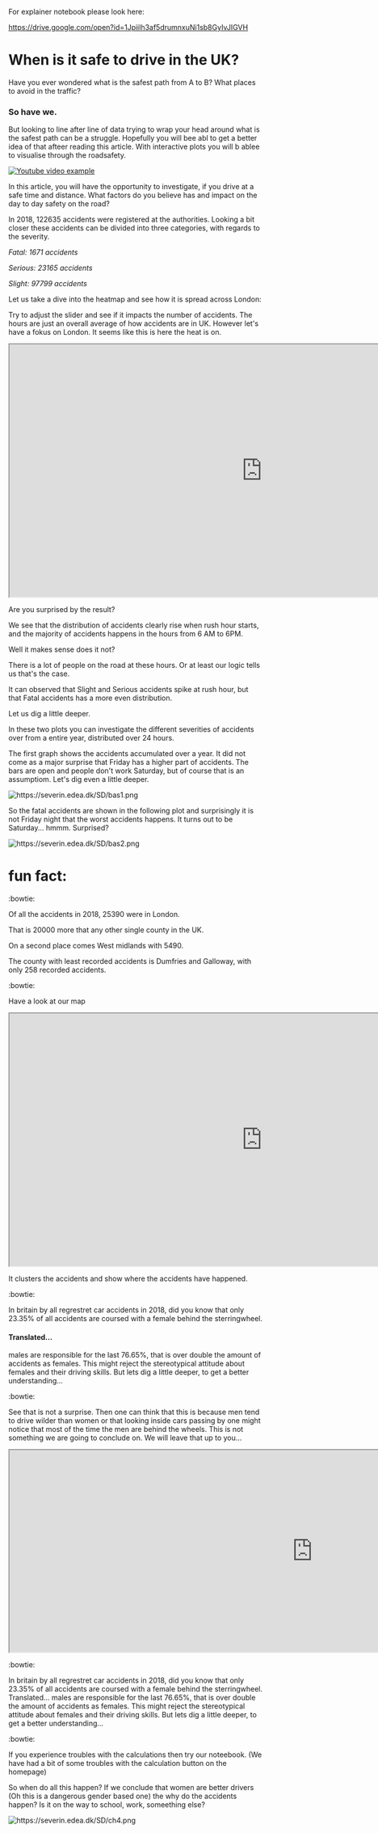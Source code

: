 For explainer notebook please look here:

https://drive.google.com/open?id=1Jpiilh3af5drumnxuNi1sb8GyIvJIGVH

# When is it safe to drive in the UK?

Have you ever wondered what is the safest path from A to B? What places to avoid in the traffic?
### So have we. 

But looking to line after line of data trying to wrap your head around what is the safest path can be a struggle. Hopefully you will bee abl to get a better idea of that afteer reading this article. With interactive plots you will b ablee to visualise through the roadsafety. 

[![Youtube video example](https://media.giphy.com/media/OH2rL6DVTNpte/giphy.gif)](https://www.youtube.com/watch?v=Z_CfUWdqcpI "The apetiser video")

In this article, you will have the opportunity to investigate, if you drive at a safe time and distance.
What factors do you believe has and impact on the day to day safety on the road? 

In 2018, 122635 accidents were registered at the authorities. Looking a bit closer these accidents can be divided into three categories, with regards to the severity.

_Fatal: 1671 accidents_

_Serious: 23165 accidents_

_Slight: 97799 accidents_ 

Let us take a dive into the heatmap and see how it is spread across London:

Try to adjust the slider and see if it impacts the number of accidents. The hours are just an overall average of how accidents are in UK. However let's have a fokus on London. It seems like this is here the heat is on. 

<iframe id="inlineFrameExample"
    title="Inline Frame Example"
    width="1000"
    height="500"
    src="https://severin.edea.dk/SD/heatmap.html">
</iframe>

Are you surprised by the result? 

We see that the distribution of accidents clearly rise when rush hour starts, and the majority of accidents happens in the hours from 6 AM to 6PM.

Well it makes sense does it not? 

There is a lot of people on the road at these hours. Or at least our logic tells us that's the case.

It can observed that Slight and Serious accidents spike at rush hour, but that Fatal accidents has a more even distribution.



Let us dig a little deeper.

In these two plots you can investigate the different severities of accidents over from a entire year, distributed over 24 hours.

The first graph shows the accidents accumulated over a year. It did not come as a major surprise that Friday has a higher part of accidents. The bars are open and people don't work Saturday, but of course that is an assumptiom. Let's dig even a little deeper.

<img src="https://github.com/marialyck/SocialData/blob/master/bas1.png" alt="https://severin.edea.dk/SD/bas1.png" class="inline"/>


So the fatal accidents are shown in the following plot and surprisingly it is not Friday night that the worst accidents happens. It turns out to be Saturday... hmmm. Surprised?

<img src="https://github.com/marialyck/SocialData/blob/master/bas1.png" alt="https://severin.edea.dk/SD/bas2.png" class="inline"/>




# fun fact:
:bowtie: 

Of all the accidents in 2018, 25390 were in London.

That is 20000 more that any other single county in the UK.

On a second place comes West midlands with 5490.

The county with least recorded accidents is Dumfries and Galloway, with only 258 recorded accidents.

:bowtie: 

Have a look at our map
<iframe id="inlineFrameExample"
    title="Inline Frame Example"
    width="1000"
    height="500"
    src="https://severin.edea.dk/SD/map_14.html">
</iframe>

It clusters the accidents and show where the accidents have happened. 


:bowtie: 

In britain by all regrestret car accidents in 2018, did you know that only 23.35% of all accidents are coursed with a female behind the sterringwheel. 

#### Translated... 
males are responsible for the last 76.65%, that is over double the amount of accidents as females. This might reject the stereotypical attitude about females and their driving skills. But lets dig a little deeper, to get a better understanding...

:bowtie: 

See that is not a surprise. Then one can think that this is because men tend to drive wilder than women or that looking inside cars passing by one might notice that most of the time the men are behind the wheels. This is not something we are going to conclude on. We will leave that up to you...

<iframe id="inlineFrameExample"
    title="Inline Frame Example"
    width="1200"
    height="400"
    src="https://severin.edea.dk/SD/interactive4.html">
</iframe>




:bowtie: 

In britain by all regrestret car accidents in 2018, did you know that only 23.35% of all accidents are coursed with a female behind the sterringwheel. Translated... males are responsible for the last 76.65%, that is over double the amount of accidents as females. This might reject the stereotypical attitude about females and their driving skills. But lets dig a little deeper, to get a better understanding...

:bowtie: 
<html><head>

<!-- Load require.js. Delete this if your page already loads require.js -->
<script src="https://cdnjs.cloudflare.com/ajax/libs/require.js/2.3.4/require.min.js" integrity="sha256-Ae2Vz/4ePdIu6ZyI/5ZGsYnb+m0JlOmKPjt6XZ9JJkA=" crossorigin="anonymous"></script>
<script src="https://unpkg.com/@jupyter-widgets/html-manager@*/dist/embed-amd.js" crossorigin="anonymous"></script>
<script type="application/vnd.jupyter.widget-state+json">
{
    "version_major": 2,
    "version_minor": 0,
    "state": {
        "514d9bf210d74a3cb6e407bf6131eba8": {
            "model_name": "LayoutModel",
            "model_module": "@jupyter-widgets/base",
            "model_module_version": "1.2.0",
            "state": {}
        },
        "f3cc73ca6a044ddba7e8dd1dd802b7e7": {
            "model_name": "SliderStyleModel",
            "model_module": "@jupyter-widgets/controls",
            "model_module_version": "1.5.0",
            "state": {
                "description_width": ""
            }
        },
        "285fa9322dbd4241bc2783c728e76af8": {
            "model_name": "IntSliderModel",
            "model_module": "@jupyter-widgets/controls",
            "model_module_version": "1.5.0",
            "state": {
                "description": "Age:",
                "layout": "IPY_MODEL_514d9bf210d74a3cb6e407bf6131eba8",
                "max": 101,
                "min": 15,
                "style": "IPY_MODEL_f3cc73ca6a044ddba7e8dd1dd802b7e7",
                "value": 15
            }
        },
        "b0710cbf4f9846989966853c423cfc25": {
            "model_name": "LayoutModel",
            "model_module": "@jupyter-widgets/base",
            "model_module_version": "1.2.0",
            "state": {}
        },
        "287fa7869b99415b960d0de5a1baee7f": {
            "model_name": "ToggleButtonsStyleModel",
            "model_module": "@jupyter-widgets/controls",
            "model_module_version": "1.5.0",
            "state": {
                "button_width": "",
                "description_width": ""
            }
        },
        "f3f439ceb4404ba992cf905d78262bc6": {
            "model_name": "ToggleButtonsModel",
            "model_module": "@jupyter-widgets/controls",
            "model_module_version": "1.5.0",
            "state": {
                "_options_labels": [
                    "Male",
                    "Female"
                ],
                "button_style": "",
                "description": "Vehicle:",
                "icons": [],
                "index": 0,
                "layout": "IPY_MODEL_b0710cbf4f9846989966853c423cfc25",
                "style": "IPY_MODEL_287fa7869b99415b960d0de5a1baee7f",
                "tooltips": []
            }
        },
        "5789009bbf664d0a9d8488536288a3fc": {
            "model_name": "LayoutModel",
            "model_module": "@jupyter-widgets/base",
            "model_module_version": "1.2.0",
            "state": {}
        },
        "f7c30f7a229047baa48acb1aa56267cc": {
            "model_name": "ToggleButtonsStyleModel",
            "model_module": "@jupyter-widgets/controls",
            "model_module_version": "1.5.0",
            "state": {
                "button_width": "",
                "description_width": ""
            }
        },
        "6f6bd826e6774b7f8bf6b44d2339ceb7": {
            "model_name": "ToggleButtonsModel",
            "model_module": "@jupyter-widgets/controls",
            "model_module_version": "1.5.0",
            "state": {
                "_options_labels": [
                    "Pedal cycle",
                    "Motorcycle",
                    "Taxi",
                    "Car",
                    "Bus",
                    "Ridden horse",
                    "Goods transporter",
                    "Mobility scooter"
                ],
                "button_style": "",
                "description": "Transport type:",
                "icons": [],
                "index": 0,
                "layout": "IPY_MODEL_5789009bbf664d0a9d8488536288a3fc",
                "style": "IPY_MODEL_f7c30f7a229047baa48acb1aa56267cc",
                "tooltips": []
            }
        },
        "4ea69d2c7a0944539d7f2883740b28fd": {
            "model_name": "LayoutModel",
            "model_module": "@jupyter-widgets/base",
            "model_module_version": "1.2.0",
            "state": {}
        },
        "0b93d09cedf04ab992988ce3ae542c84": {
            "model_name": "ToggleButtonsStyleModel",
            "model_module": "@jupyter-widgets/controls",
            "model_module_version": "1.5.0",
            "state": {
                "button_width": "",
                "description_width": ""
            }
        },
        "6d9c7085b9534f8b9f53055aa0ba56db": {
            "model_name": "ToggleButtonsModel",
            "model_module": "@jupyter-widgets/controls",
            "model_module_version": "1.5.0",
            "state": {
                "_options_labels": [
                    "Previous accident",
                    "Road works",
                    "Parked vehicle",
                    "Bridge",
                    "Bollard or refuge",
                    "Open door of vehicle",
                    "Center of roundabout",
                    "Kerb",
                    "Animal"
                ],
                "button_style": "",
                "description": "Vehicle:",
                "icons": [],
                "index": 0,
                "layout": "IPY_MODEL_4ea69d2c7a0944539d7f2883740b28fd",
                "style": "IPY_MODEL_0b93d09cedf04ab992988ce3ae542c84",
                "tooltips": []
            }
        },
        "0efac6bead9c40bc829f4301545debcc": {
            "model_name": "LayoutModel",
            "model_module": "@jupyter-widgets/base",
            "model_module_version": "1.2.0",
            "state": {}
        },
        "3737ef7f915a4146a12a6e010cbc5eaa": {
            "model_name": "ButtonStyleModel",
            "model_module": "@jupyter-widgets/controls",
            "model_module_version": "1.5.0",
            "state": {}
        },
        "66dfae3edb43411bb7930e79070fecb6": {
            "model_name": "ButtonModel",
            "model_module": "@jupyter-widgets/controls",
            "model_module_version": "1.5.0",
            "state": {
                "description": "Calculate",
                "layout": "IPY_MODEL_0efac6bead9c40bc829f4301545debcc",
                "style": "IPY_MODEL_3737ef7f915a4146a12a6e010cbc5eaa"
            }
        },
        "9db12bd064ac418fa7932081cbe3e6d3": {
            "model_name": "LayoutModel",
            "model_module": "@jupyter-widgets/base",
            "model_module_version": "1.2.0",
            "state": {}
        },
        "e4373b3e9f8b480598039fa8c92ab17c": {
            "model_name": "OutputModel",
            "model_module": "@jupyter-widgets/output",
            "model_module_version": "1.0.0",
            "state": {
                "layout": "IPY_MODEL_9db12bd064ac418fa7932081cbe3e6d3"
            }
        }
    }
}
</script>
</head>
<body>

<script type="application/vnd.jupyter.widget-view+json">
{
    "version_major": 2,
    "version_minor": 0,
    "model_id": "f3f439ceb4404ba992cf905d78262bc6"
}
</script>

<script type="application/vnd.jupyter.widget-view+json">
{
    "version_major": 2,
    "version_minor": 0,
    "model_id": "285fa9322dbd4241bc2783c728e76af8"
}
</script>

<script type="application/vnd.jupyter.widget-view+json">
{
    "version_major": 2,
    "version_minor": 0,
    "model_id": "6f6bd826e6774b7f8bf6b44d2339ceb7"
}
</script>

<script type="application/vnd.jupyter.widget-view+json">
{
    "version_major": 2,
    "version_minor": 0,
    "model_id": "6d9c7085b9534f8b9f53055aa0ba56db"
}
</script>

<script type="application/vnd.jupyter.widget-view+json">
{
    "version_major": 2,
    "version_minor": 0,
    "model_id": "66dfae3edb43411bb7930e79070fecb6"
}
</script>

<script type="application/vnd.jupyter.widget-view+json">
{
    "version_major": 2,
    "version_minor": 0,
    "model_id": "e4373b3e9f8b480598039fa8c92ab17c"
}
</script>

</body>
</html>

If you experience troubles with the calculations then try our noteebook. (We have had a bit of some troubles with the calculation button on the homepage) 

So when do all this happen? If we conclude that women are better drivers (Oh this is a dangerous gender based one) the why do the accidents happen? Is it on the way to school, work, someething else?

<img src="https://github.com/marialyck/SocialData/blob/master/ch4.png" alt="https://severin.edea.dk/SD/ch4.png" class="inline"/>
